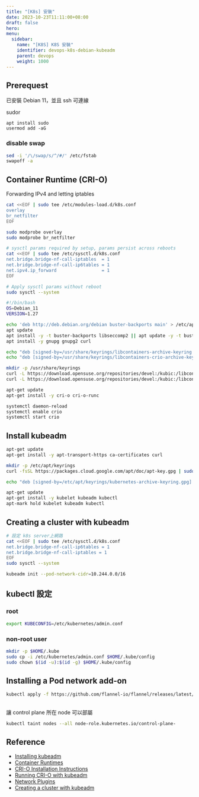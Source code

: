 ```yaml
---
title: "[K8s] 安裝"
date: 2023-10-23T11:11:00+08:00
draft: false
hero: 
menu:
  sidebar:
    name: "[K8S] K8S 安裝"
    identifier: devops-k8s-debian-kubeadm
    parent: devops
    weight: 1000
---
```

## Prerequest
已安裝 Debian 11，並且 ssh 可連線

sudor
```
apt install sudo
usermod add -aG 
```

### disable swap 
```bash
sed -i '/\/swap/s/^/#/' /etc/fstab
swapoff -a
```


## Container Runtime (CRI-O)
Forwarding IPv4 and letting iptables
```bash
cat <<EOF | sudo tee /etc/modules-load.d/k8s.conf
overlay
br_netfilter
EOF

sudo modprobe overlay
sudo modprobe br_netfilter

# sysctl params required by setup, params persist across reboots
cat <<EOF | sudo tee /etc/sysctl.d/k8s.conf
net.bridge.bridge-nf-call-iptables  = 1
net.bridge.bridge-nf-call-ip6tables = 1
net.ipv4.ip_forward                 = 1
EOF

# Apply sysctl params without reboot
sudo sysctl --system
```

```bash
#!/bin/bash
OS=Debian_11
VERSION=1.27

echo 'deb http://deb.debian.org/debian buster-backports main' > /etc/apt/sources.list.d/backports.list
apt update
apt install -y -t buster-backports libseccomp2 || apt update -y -t buster-backports libseccomp2
apt install -y gnupg gnupg2 curl

echo "deb [signed-by=/usr/share/keyrings/libcontainers-archive-keyring.gpg] https://download.opensuse.org/repositories/devel:/kubic:/libcontainers:/stable/$OS/ /" > /etc/apt/sources.list.d/devel:kubic:libcontainers:stable.list
echo "deb [signed-by=/usr/share/keyrings/libcontainers-crio-archive-keyring.gpg] https://download.opensuse.org/repositories/devel:/kubic:/libcontainers:/stable:/cri-o:/$VERSION/$OS/ /" > /etc/apt/sources.list.d/devel:kubic:libcontainers:stable:cri-o:$VERSION.list

mkdir -p /usr/share/keyrings
curl -L https://download.opensuse.org/repositories/devel:/kubic:/libcontainers:/stable/$OS/Release.key | gpg --dearmor -o /usr/share/keyrings/libcontainers-archive-keyring.gpg
curl -L https://download.opensuse.org/repositories/devel:/kubic:/libcontainers:/stable:/cri-o:/$VERSION/$OS/Release.key | gpg --dearmor -o /usr/share/keyrings/libcontainers-crio-archive-keyring.gpg

apt-get update
apt-get install -y cri-o cri-o-runc

systemctl daemon-reload
systemctl enable crio
systemctl start crio
```

## Install kubeadm
```bash
apt-get update
apt-get install -y apt-transport-https ca-certificates curl

mkdir -p /etc/apt/keyrings
curl -fsSL https://packages.cloud.google.com/apt/doc/apt-key.gpg | sudo gpg --dearmor -o /etc/apt/keyrings/kubernetes-archive-keyring.gpg

echo "deb [signed-by=/etc/apt/keyrings/kubernetes-archive-keyring.gpg] https://apt.kubernetes.io/ kubernetes-xenial main" | sudo tee /etc/apt/sources.list.d/kubernetes.list

apt-get update
apt-get install -y kubelet kubeadm kubectl
apt-mark hold kubelet kubeadm kubectl
```

## Creating a cluster with kubeadm
```bash
# 設定 k8s server上網路
cat <<EOF | sudo tee /etc/sysctl.d/k8s.conf
net.bridge.bridge-nf-call-ip6tables = 1
net.bridge.bridge-nf-call-iptables = 1
EOF
sudo sysctl --system

kubeadm init --pod-network-cidr=10.244.0.0/16
```

## kubectl 設定
### root
```bash
export KUBECONFIG=/etc/kubernetes/admin.conf
```
### non-root user
```bash
mkdir -p $HOME/.kube
sudo cp -i /etc/kubernetes/admin.conf $HOME/.kube/config
sudo chown $(id -u):$(id -g) $HOME/.kube/config
```
## Installing a Pod network add-on
```bash
kubectl apply -f https://github.com/flannel-io/flannel/releases/latest/download/kube-flannel.yml
```
## 
讓 control plane 所在 node 可以部屬
```bash
kubectl taint nodes --all node-role.kubernetes.io/control-plane-
```
## Reference
- [Installing kubeadm](https://kubernetes.io/docs/setup/production-environment/tools/kubeadm/install-kubeadm/)
- [Container Runtimes](https://kubernetes.io/docs/setup/production-environment/container-runtimes/)
- [CRI-O Installation Instructions](https://github.com/cri-o/cri-o/blob/main/install.md)
- [Running CRI-O with kubeadm](https://github.com/cri-o/cri-o/blob/main/tutorials/kubeadm.md)
- [Network Plugins](https://kubernetes.io/docs/concepts/extend-kubernetes/compute-storage-net/network-plugins/)
- [Creating a cluster with kubeadm](https://kubernetes.io/docs/setup/production-environment/tools/kubeadm/create-cluster-kubeadm/)